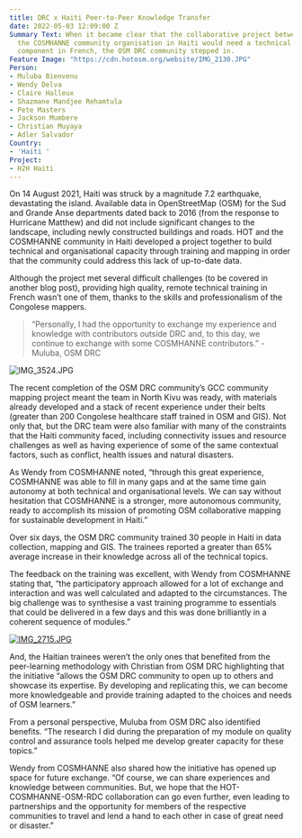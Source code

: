 ```yaml
---
title: DRC x Haiti Peer-to-Peer Knowledge Transfer
date: 2022-05-03 12:09:00 Z
Summary Text: When it became clear that the collaborative project between HOT and
  the COSMHANNE community organisation in Haiti would need a technical OSM training
  component in French, the OSM DRC community stepped in.
Feature Image: "https://cdn.hotosm.org/website/IMG_2130.JPG"
Person:
- Muluba Bienvenu
- Wendy Delva
- Claire Halleux
- Shazmane Mandjee Rehamtula
- Pete Masters
- Jackson Mumbere
- Christian Muyaya
- Adler Salvador
Country:
- 'Haiti '
Project:
- H2H Haiti
---
```


On 14 August 2021, Haiti was struck by a magnitude 7.2 earthquake, devastating the island. Available data in OpenStreetMap (OSM) for the Sud and Grande Anse departments dated back to 2016 (from the response to Hurricane Matthew) and did not include significant changes to the landscape, including newly constructed buildings and roads. HOT and the COSMHANNE community in Haiti developed a project together to build technical and organisational capacity through training and mapping in order that the community could address this lack of up-to-date data.

Although the project met several difficult challenges (to be covered in another blog post), providing high quality, remote technical training in French wasn’t one of them, thanks to the skills and professionalism of the Congolese mappers.

> “Personally, I had the opportunity to exchange my experience and knowledge with contributors outside DRC and, to this day, we continue to exchange with some COSMHANNE contributors.” - Muluba, OSM DRC

![IMG_3524.JPG](https://cdn.hotosm.org/website/IMG_3524.JPG)

The recent completion of the OSM DRC community’s GCC community mapping project meant the team in North Kivu was ready, with materials already developed and a stack of recent experience under their belts (greater than 200 Congolese healthcare staff trained in OSM and GIS). Not only that, but the DRC team were also familiar with many of the constraints that the Haiti community faced, including connectivity issues and resource challenges as well as having experience of some of the same contextual factors, such as conflict, health issues and natural disasters.

As Wendy from COSMHANNE noted, “through this great experience, COSMHANNE was able to fill in many gaps and at the same time gain autonomy at both technical and organisational levels. We can say without hesitation that COSMHANNE is a stronger, more autonomous community, ready to accomplish its mission of promoting OSM collaborative mapping for sustainable development in Haiti.”

Over six days, the OSM DRC community trained 30 people in Haiti in data collection, mapping and GIS. The trainees reported a greater than 65% average increase in their knowledge across all of the technical topics.

The feedback on the training was excellent, with Wendy from COSMHANNE stating that, “the participatory approach allowed for a lot of exchange and interaction and was well calculated and adapted to the circumstances. The big challenge was to synthesise a vast training programme to essentials that could be delivered in a few days and this was done brilliantly in a coherent sequence of modules.”

[![IMG_2715.JPG](https://cdn.hotosm.org/website/IMG_2715.JPG)](https://cdn.hotosm.org/website/IMG_2715.JPG)

And, the Haitian trainees weren’t the only ones that benefited from the peer-learning methodology with Christian from OSM DRC highlighting that the initiative “allows the OSM DRC community to open up to others and showcase its expertise. By developing and replicating this, we can become more knowledgeable and provide training adapted to the choices and needs of OSM learners.”

From a personal perspective, Muluba from OSM DRC also identified benefits. “The research I did during the preparation of my module on quality control and assurance tools helped me develop greater capacity for these topics.”

Wendy from COSMHANNE also shared how the initiative has opened up space for future exchange. “Of course, we can share experiences and knowledge between communities. But, we hope that the HOT-COSMHANNE-OSM-RDC collaboration can go even further, even leading to partnerships and the opportunity for members of the respective communities to travel and lend a hand to each other in case of great need or disaster.”